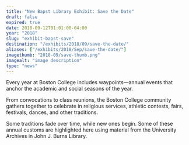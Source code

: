 ```yaml
---
title: "New Bapst Library Exhibit: Save the Date"
draft: false
expired: true
date: 2018-09-12T01:01:00-04:00
year: "2018"
slug: "exhibit-bapst-save"
destination: "/exhibits/2018/09/save-the-date/"
aliases: ["/exhibits/2018/Sep/save-the-date/"]
imagethumb: "2018-09/save-thumb.png"
imagealt: "image description"
type: "news"
---
```


Every year at Boston College includes waypoints—annual events that anchor the academic and social seasons of the year.

From convocations to class reunions, the Boston College community gathers together to celebrate in religious services, athletic contests, fairs, festivals, dances, and other traditions.

Some traditions fade over time, while new ones begin. Some of these annual customs are highlighted here using material from the University Archives in John J. Burns Library.
